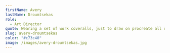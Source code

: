 ```yaml
---
firstName: Avery
lastName: Droumtsekas
role:
  - Art Director
quote: Wearing a set of work coveralls, just to draw on procreate all day
slug: avery-droumtsekas
color: "#c73c40"
image: /images/avery-droumtsekas.jpg
---
```

